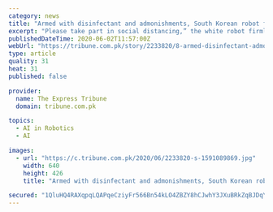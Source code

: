 ```yaml
---
category: news
title: "Armed with disinfectant and admonishments, South Korean robot fights coronavirus spread"
excerpt: "Please take part in social distancing,” the white robot firmly but politely reminds three SK Telecom employees who stand chatting nearby. Corporate Korea has long been used robotics for tasks including manufacturing and cleaning,"
publishedDateTime: 2020-06-02T11:57:00Z
webUrl: "https://tribune.com.pk/story/2233820/8-armed-disinfectant-admonishments-south-korean-robot-fights-coronavirus-spread/"
type: article
quality: 31
heat: 31
published: false

provider:
  name: The Express Tribune
  domain: tribune.com.pk

topics:
  - AI in Robotics
  - AI

images:
  - url: "https://c.tribune.com.pk/2020/06/2233820-s-1591089869.jpg"
    width: 640
    height: 426
    title: "Armed with disinfectant and admonishments, South Korean robot fights coronavirus spread"

secured: "1QluHQ4RAXqpqLQAPqeCziyFr566Bn54kLO4ZBZY8hCJwhY3JXuBRkZqBJDqYCIFUiXBengTVeg0UZkRHsy4lBUEGnkWTllg+PY/KRNTHLJGNPx+RMYDqOFar2LAGLIdEnm/n9WTYwQlBxS9npZ0UWjgfqQXLOMpZeyQFWhnGFjl7jMMhC5ILyqUATWtIrmPpt9tnjCrBcR28voc9UL57xBCteeTKrxplfzg/xZd7xTieLmZ1gK5HJhM0zl/vxfywYf1mgnDVewCTtXqi4/pXkbGiNj2SEUzRt6V85n5w38ztX0PNTxEIwfM0LRKFabD;xPKGS8vt9+VIRwlyfYzPQA=="
---
```


